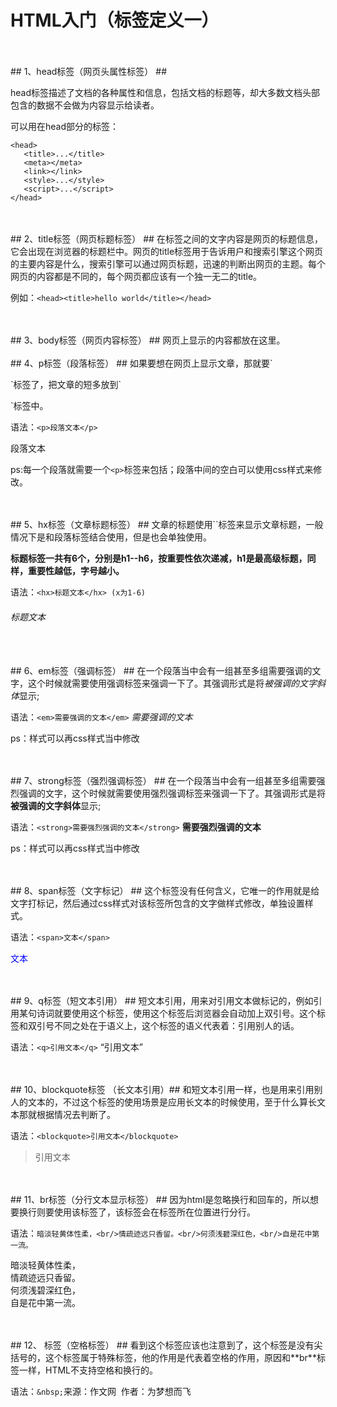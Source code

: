 # HTML入门（标签定义一） #

<br>
<br>
## 1、head标签（网页头属性标签） ##

head标签描述了文档的各种属性和信息，包括文档的标题等，却大多数文档头部包含的数据不会做为内容显示给读者。

可以用在head部分的标签：

    <head>
       <title>...</title>
       <meta></meta>
       <link></link>
       <style>...</style>
       <script>...</script>
    </head>


<br>
<br>
## 2、title标签（网页标题标签） ##
在<title>和</title>标签之间的文字内容是网页的标题信息，它会出现在浏览器的标题栏中。网页的title标签用于告诉用户和搜索引擎这个网页的主要内容是什么，搜索引擎可以通过网页标题，迅速的判断出网页的主题。每个网页的内容都是不同的，每个网页都应该有一个独一无二的title。

例如：`<head><title>hello world</title></head>`



<br>
<br>
## 3、body标签（网页内容标签） ##
网页上显示的内容都放在这里。



<br>
<br>
## 4、p标签（段落标签） ##
如果要想在网页上显示文章，那就要`<p>`标签了，把文章的短多放到`<p>`标签中。

语法：`<p>段落文本</p>`<p>段落文本</p>

ps:每一个段落就需要一个`<p>`标签来包括；段落中间的空白可以使用css样式来修改。



<br>
<br>
## 5、hx标签（文章标题标签） ##
文章的标题使用`<hx>`标签来显示文章标题，一般情况下是和段落标签结合使用，但是也会单独使用。

**标题标签一共有6个，分别是h1--h6，按重要性依次递减，h1是最高级标题，同样，重要性越低，字号越小。**

语法：`<hx>标题文本</hx> (x为1-6)`<h6>标题文本</h6>




<br>
<br>
## 6、em标签（强调标签） ##
在一个段落当中会有一组甚至多组需要强调的文字，这个时候就需要使用强调标签来强调一下了。其强调形式是将<em>被强调的文字斜体</em>显示;

语法：`<em>需要强调的文本</em>`  <em>需要强调的文本</em>

ps：样式可以再css样式当中修改





<br>
<br>
## 7、strong标签（强烈强调标签） ##
在一个段落当中会有一组甚至多组需要强烈强调的文字，这个时候就需要使用强烈强调标签来强调一下了。其强调形式是将<strong>被强调的文字斜体</strong>显示;

语法：`<strong>需要强烈强调的文本</strong>`
<strong>需要强烈强调的文本</strong>

ps：样式可以再css样式当中修改



<br>
<br>
## 8、span标签（文字标记） ##
这个标签没有任何含义，它唯一的作用就是给文字打标记，然后通过css样式对该标签所包含的文字做样式修改，单独设置样式。

语法：`<span>文本</span>`
<style>
span{color:blue;}
</style>
<span>文本</span>


<br>
<br>
## 9、q标签（短文本引用） ##
短文本引用，用来对引用文本做标记的，例如引用某句诗词就要使用这个标签，使用这个标签后浏览器会自动加上双引号。这个标签和双引号不同之处在于语义上，这个标签的语义代表着：引用别人的话。

语法：`<q>引用文本</q>`
<q>引用文本</q>




<br>
<br>
## 10、blockquote标签 （长文本引用）##
和短文本引用一样，也是用来引用别人的文本的，不过这个标签的使用场景是应用长文本的时候使用，至于什么算长文本那就根据情况去判断了。

语法：`<blockquote>引用文本</blockquote>`
 <blockquote>引用文本</blockquote>


<br>
<br>
## 11、br标签（分行文本显示标签） ##
因为html是忽略换行和回车的，所以想要换行则要使用该标签了，该标签会在标签所在位置进行分行。

语法：`暗淡轻黄体性柔，<br/>情疏迹远只香留。<br/>何须浅碧深红色，<br/>自是花中第一流。`

暗淡轻黄体性柔，<br/>情疏迹远只香留。<br/>何须浅碧深红色，<br/>自是花中第一流。



<br>
<br>
## 12、&nbsp;标签（空格标签） ##
看到这个标签应该也注意到了，这个标签是没有尖括号的，这个标签属于特殊标签，他的作用是代表着空格的作用，原因和**br**标签一样，HTML不支持空格和换行的。

语法：`&nbsp;`来源：作文网&nbsp;&nbsp;作者：为梦想而飞 
